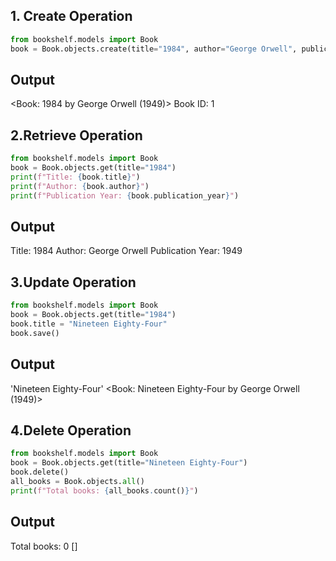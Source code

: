## 1. Create Operation
```python
from bookshelf.models import Book
book = Book.objects.create(title="1984", author="George Orwell", publication_year=1949)
```

## Output

<Book: 1984 by George Orwell (1949)>
Book ID: 1

## 2.Retrieve Operation

```python
from bookshelf.models import Book
book = Book.objects.get(title="1984")
print(f"Title: {book.title}")
print(f"Author: {book.author}") 
print(f"Publication Year: {book.publication_year}")
```

## Output 

Title: 1984
Author: George Orwell
Publication Year: 1949


## 3.Update Operation

```python
from bookshelf.models import Book
book = Book.objects.get(title="1984")
book.title = "Nineteen Eighty-Four"
book.save()
```

## Output 

'Nineteen Eighty-Four'
<Book: Nineteen Eighty-Four by George Orwell (1949)>

## 4.Delete Operation

```python 
from bookshelf.models import Book
book = Book.objects.get(title="Nineteen Eighty-Four")
book.delete()
all_books = Book.objects.all()
print(f"Total books: {all_books.count()}")
```

## Output 

Total books: 0
[]